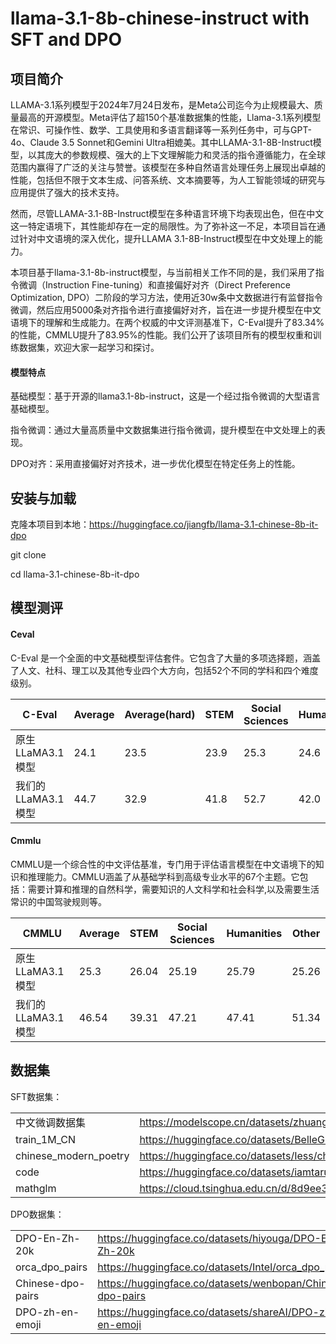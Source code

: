 # llama-3.1-8b-chinese-instruct with SFT and DPO

## 项目简介

LLAMA-3.1系列模型于2024年7月24日发布，是Meta公司迄今为止规模最大、质量最高的开源模型。Meta评估了超150个基准数据集的性能，Llama-3.1系列模型在常识、可操作性、数学、工具使用和多语言翻译等一系列任务中，可与GPT-4o、Claude 3.5 Sonnet和Gemini Ultra相媲美。其中LLAMA-3.1-8B-Instruct模型，以其庞大的参数规模、强大的上下文理解能力和灵活的指令遵循能力，在全球范围内赢得了广泛的关注与赞誉。该模型在多种自然语言处理任务上展现出卓越的性能，包括但不限于文本生成、问答系统、文本摘要等，为人工智能领域的研究与应用提供了强大的技术支持。

然而，尽管LLAMA-3.1-8B-Instruct模型在多种语言环境下均表现出色，但在中文这一特定语境下，其性能却存在一定的局限性。为了弥补这一不足，本项目旨在通过针对中文语境的深入优化，提升LLAMA 3.1-8B-Instruct模型在中文处理上的能力。

本项目基于llama-3.1-8b-instruct模型，与当前相关工作不同的是，我们采用了指令微调（Instruction Fine-tuning）和直接偏好对齐（Direct Preference Optimization, DPO）二阶段的学习方法，使用近30w条中文数据进行有监督指令微调，然后应用5000条对齐指令进行直接偏好对齐，旨在进一步提升模型在中文语境下的理解和生成能力。在两个权威的中文评测基准下，C-Eval提升了83.34%的性能，CMMLU提升了83.95%的性能。我们公开了该项目所有的模型权重和训练数据集，欢迎大家一起学习和探讨。


#### 模型特点

基础模型：基于开源的llama3.1-8b-instruct，这是一个经过指令微调的大型语言基础模型。

指令微调：通过大量高质量中文数据集进行指令微调，提升模型在中文处理上的表现。

DPO对齐：采用直接偏好对齐技术，进一步优化模型在特定任务上的性能。

 

## 安装与加载

克隆本项目到本地：https://huggingface.co/jiangfb/llama-3.1-chinese-8b-it-dpo

git clone 

cd llama-3.1-chinese-8b-it-dpo

 

## 模型测评

#### Ceval

C-Eval 是一个全面的中文基础模型评估套件。它包含了大量的多项选择题，涵盖了人文、社科、理工以及其他专业四个大方向，包括52个不同的学科和四个难度级别。

| C-Eval | Average | Average(hard) | STEM | Social Sciences | Humanities | Other |
| ------ | ------- | ------------- | ---- | --------------- | ---------- | ----- |
| 原生LLaMA3.1模型 | 24.1    | 23.5          | 23.9 | 25.3            | 24.6       | 22.7  |
| 我们的LLaMA3.1模型 | 44.7    | 32.9          | 41.8 | 52.7            | 42.0       | 44.5  |

#### Cmmlu
CMMLU是一个综合性的中文评估基准，专门用于评估语言模型在中文语境下的知识和推理能力。CMMLU涵盖了从基础学科到高级专业水平的67个主题。它包括：需要计算和推理的自然科学，需要知识的人文科学和社会科学,以及需要生活常识的中国驾驶规则等。

| CMMLU  | Average | STEM  | Social Sciences | Humanities | Other |
| ------ | ------- | ----- | --------------- | ---------- | ----- |
| 原生LLaMA3.1模型 | 25.3    | 26.04 | 25.19           | 25.79      | 25.26 |
| 我们的LLaMA3.1模型 | 46.54   | 39.31 | 47.21           | 47.41      | 51.34 |

 

## 数据集

SFT数据集：

|                         |                                  |
| --------------------- | ------------------------------------------------------------ |
| 中文微调数据集        | https://modelscope.cn/datasets/zhuangxialie/Llama3-Chinese-Dataset/files |
| train_1M_CN           | https://huggingface.co/datasets/BelleGroup/train_1M_CN       |
| chinese_modern_poetry | https://huggingface.co/datasets/Iess/chinese_modern_poetry   |
| code                  | https://huggingface.co/datasets/iamtarun/python_code_instructions_18k_alpaca |
| mathglm               | https://cloud.tsinghua.edu.cn/d/8d9ee3e52bb54afd9c16/        |

DPO数据集：

|                   |                                                            |
| ----------------- | ---------------------------------------------------------- |
| DPO-En-Zh-20k     | https://huggingface.co/datasets/hiyouga/DPO-En-Zh-20k      |
| orca_dpo_pairs    | https://huggingface.co/datasets/Intel/orca_dpo_pairs       |
| Chinese-dpo-pairs | https://huggingface.co/datasets/wenbopan/Chinese-dpo-pairs |
| DPO-zh-en-emoji   | https://huggingface.co/datasets/shareAI/DPO-zh-en-emoji    |

 

